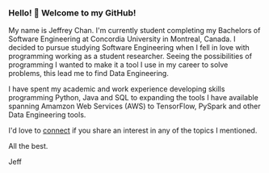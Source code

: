### Hello! 👋 Welcome to my GitHub!

My name is Jeffrey Chan. I'm currently student completing my Bachelors of Software Engineering at Concordia University in Montreal, Canada. I decided to pursue studying Software Engineering when I fell in love with programming working as a student researcher. Seeing the possibilities of programming I wanted to make it a tool I use in my career to solve problems, this lead me to find Data Engineering.

I have spent my academic and work experience developing skills programming Python, Java and SQL to expanding the tools I have available spanning Amamzon Web Services (AWS) to TensorFlow, PySpark and other Data Engineering tools.

I'd love to [connect](https://www.linkedin.com/in/jeffrey-chak-him-chan/) if you share an interest in any of the topics I mentioned.

All the best.

Jeff

<!--
**JeffreyCHChan/JeffreyCHChan** is a ✨ _special_ ✨ repository because its `README.md` (this file) appears on your GitHub profile.

Here are some ideas to get you started:

- 🔭 I’m currently working on ...
- 🌱 I’m currently learning ...
- 👯 I’m looking to collaborate on ...
- 🤔 I’m looking for help with ...
- 💬 Ask me about ...
- 📫 How to reach me: ...
- 😄 Pronouns: ...
- ⚡ Fun fact: ...
-->
